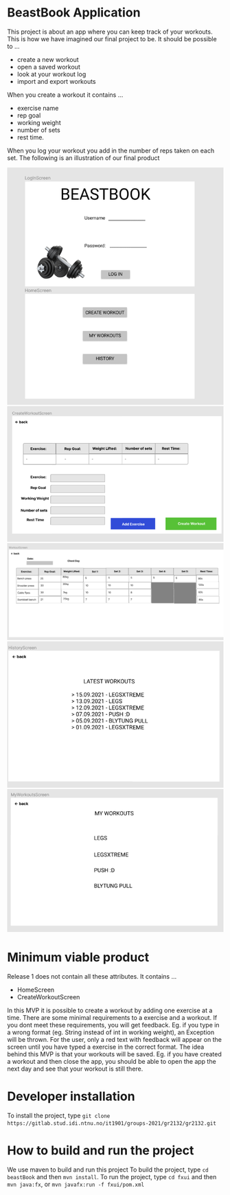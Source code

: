 # BeastBook Application
This project is about an app where you can keep track of your workouts.
This is how we have imagined our final project to be.
It should be possible to ...
- create a new workout
- open a saved workout
- look at your workout log 
- import and export workouts

When you create a workout it contains ...
- exercise name
- rep goal
- working weight
- number of sets
- rest time.

When you log your workout you add in the number of reps taken on each set. 
The following is an illustration of our final product

<img src="Login+homeScreen.png"></img>
<img src="Create_workout.png"></img>
<img src="Workout.png"></img>
<img src="History.png"></img>
<img src="MyWorkouts.png"></img>

# Minimum viable product
Release 1 does not contain all these attributes. It contains ...
- HomeScreen
- CreateWorkoutScreen

In this MVP it is possible to create a workout by adding one exercise at a time. There are some minimal requirements to a exercise and a workout. If you dont meet these requirements, you will get feedback. Eg. if you type in a wrong format (eg. String instead of int in working weight), an Exception will be thrown. For the user, only a red text with feedback will appear on the screen until you have typed a exercise in the correct format. 
The idea behind this MVP is that your workouts will be saved. Eg. if you have created a workout and then close the app, you should be able to open the app the next day and see that your workout is still there.

# Developer installation
To install the project, type `git clone https://gitlab.stud.idi.ntnu.no/it1901/groups-2021/gr2132/gr2132.git`

# How to build and run the project
We use maven to build and run this project
To build the project, type `cd beastBook` and then `mvn install`.
To run the project, type `cd fxui` and then `mvn java:fx`, or `mvn javafx:run -f fxui/pom.xml`